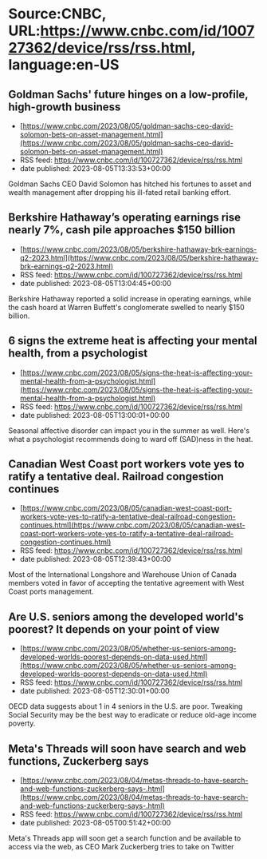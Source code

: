 # Source:CNBC, URL:https://www.cnbc.com/id/100727362/device/rss/rss.html, language:en-US

## Goldman Sachs' future hinges on a low-profile, high-growth business
 - [https://www.cnbc.com/2023/08/05/goldman-sachs-ceo-david-solomon-bets-on-asset-management.html](https://www.cnbc.com/2023/08/05/goldman-sachs-ceo-david-solomon-bets-on-asset-management.html)
 - RSS feed: https://www.cnbc.com/id/100727362/device/rss/rss.html
 - date published: 2023-08-05T13:33:53+00:00

Goldman Sachs CEO David Solomon has hitched his fortunes to asset and wealth management after dropping his ill-fated retail banking effort.

## Berkshire Hathaway’s operating earnings rise nearly 7%, cash pile approaches $150 billion
 - [https://www.cnbc.com/2023/08/05/berkshire-hathaway-brk-earnings-q2-2023.html](https://www.cnbc.com/2023/08/05/berkshire-hathaway-brk-earnings-q2-2023.html)
 - RSS feed: https://www.cnbc.com/id/100727362/device/rss/rss.html
 - date published: 2023-08-05T13:04:45+00:00

Berkshire Hathaway reported a solid increase in operating earnings, while the cash hoard at Warren Buffett's conglomerate swelled to nearly $150 billion.

## 6 signs the extreme heat is affecting your mental health, from a psychologist
 - [https://www.cnbc.com/2023/08/05/signs-the-heat-is-affecting-your-mental-health-from-a-psychologist.html](https://www.cnbc.com/2023/08/05/signs-the-heat-is-affecting-your-mental-health-from-a-psychologist.html)
 - RSS feed: https://www.cnbc.com/id/100727362/device/rss/rss.html
 - date published: 2023-08-05T13:00:01+00:00

Seasonal affective disorder can impact you in the summer as well. Here's what a psychologist recommends doing to ward off (SAD)ness in the heat.

## Canadian West Coast port workers vote yes to ratify a tentative deal. Railroad congestion continues
 - [https://www.cnbc.com/2023/08/05/canadian-west-coast-port-workers-vote-yes-to-ratify-a-tentative-deal-railroad-congestion-continues.html](https://www.cnbc.com/2023/08/05/canadian-west-coast-port-workers-vote-yes-to-ratify-a-tentative-deal-railroad-congestion-continues.html)
 - RSS feed: https://www.cnbc.com/id/100727362/device/rss/rss.html
 - date published: 2023-08-05T12:39:43+00:00

Most of the International Longshore and Warehouse Union of Canada members voted in favor of accepting the tentative agreement with West Coast ports management.

## Are U.S. seniors among the developed world's poorest? It depends on your point of view
 - [https://www.cnbc.com/2023/08/05/whether-us-seniors-among-developed-worlds-poorest-depends-on-data-used.html](https://www.cnbc.com/2023/08/05/whether-us-seniors-among-developed-worlds-poorest-depends-on-data-used.html)
 - RSS feed: https://www.cnbc.com/id/100727362/device/rss/rss.html
 - date published: 2023-08-05T12:30:01+00:00

OECD data suggests about 1 in 4 seniors in the U.S. are poor. Tweaking Social Security may be the best way to eradicate or reduce old-age income poverty.

## Meta's Threads will soon have search and web functions, Zuckerberg says
 - [https://www.cnbc.com/2023/08/04/metas-threads-to-have-search-and-web-functions-zuckerberg-says-.html](https://www.cnbc.com/2023/08/04/metas-threads-to-have-search-and-web-functions-zuckerberg-says-.html)
 - RSS feed: https://www.cnbc.com/id/100727362/device/rss/rss.html
 - date published: 2023-08-05T00:51:42+00:00

Meta's Threads app will soon get a search function and be available to access via the web, as CEO Mark Zuckerberg tries to take on Twitter

